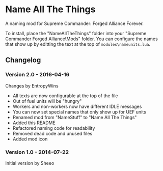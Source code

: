 # Name All The Things

A naming mod for Supreme Commander: Forged Alliance Forever.

To install, place the "NameAllTheThings" folder into your "Supreme Commander Forged Alliance\Mods" folder.
You can configure the names that show up by editting the text at the top of `modules\nameunits.lua`.

## Changelog

### Version 2.0 - 2016-04-16

Changes by EntropyWins

* All texts are now configurable at the top of the file
* Out of fuel units will be "hungry"
* Workers and non-workers now have different IDLE messages
* You can now set special names that only show up for UEF units
* Renamed mod from "NameStuff" to "Name All The Things"
* Added this README
* Refactored naming code for readability
* Removed dead code and unused files
* Added mod icon

### Version 1.0 - 2014-07-22

Initial version by Sheeo